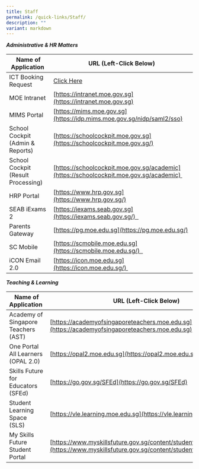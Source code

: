 ```yaml
---
title: Staff
permalink: /quick-links/Staff/
description: ""
variant: markdown
---
```

**_Administrative & HR Matters_**

| Name of Application  | URL (Left-Click Below) |
| --- | --- |
| ICT Booking Request | [Click Here](https://form.gov.sg/66c5683337bc73f0c79f2502)
| MOE Intranet | [https://intranet.moe.gov.sg](https://intranet.moe.gov.sg)
| MIMS Portal  | [https://mims.moe.gov.sg](https://idp.mims.moe.gov.sg/nidp/saml2/sso)  |
| School Cockpit (Admin & Reports) | [https://schoolcockpit.moe.gov.sg](https://schoolcockpit.moe.gov.sg/)
| School Cockpit (Result Processing) | [https://schoolcockpit.moe.gov.sg/academic](https://schoolcockpit.moe.gov.sg/academic)  |
| HRP Portal | [https://www.hrp.gov.sg](https://www.hrp.gov.sg/) |
| SEAB iExams 2 | [https://iexams.seab.gov.sg](https://iexams.seab.gov.sg/)   |
| Parents Gateway | [https://pg.moe.edu.sg](https://pg.moe.edu.sg/)  |
| SC Mobile | [https://scmobile.moe.edu.sg](https://scmobile.moe.edu.sg/)   |
| iCON Email 2.0  | [https://icon.moe.edu.sg](https://icon.moe.edu.sg/)  |


**_Teaching & Learning_**

| Name of Application  | URL (Left-Click Below) |
| --- | --- |
| Academy of Singapore Teachers (AST) | [https://academyofsingaporeteachers.moe.edu.sg](https://academyofsingaporeteachers.moe.edu.sg) |
| One Portal All Learners (OPAL 2.0) | [https://opal2.moe.edu.sg](https://opal2.moe.edu.sg/) |
| Skills Future for Educators (SFEd) | [https://go.gov.sg/SFEd](https://go.gov.sg/SFEd)  |
| Student Learning Space (SLS) | [](https://go.gov.sg/SFEd)[https://vle.learning.moe.edu.sg](https://vle.learning.moe.edu.sg/)  |
| My Skills Future Student Portal | [](https://go.gov.sg/SFEd)[https://www.myskillsfuture.gov.sg/content/student/en/primary.html](https://www.myskillsfuture.gov.sg/content/student/en/primary.html)   |